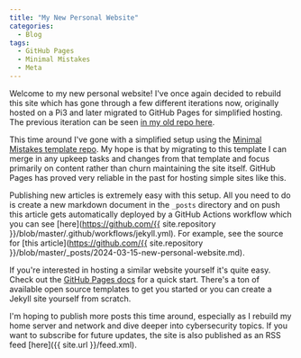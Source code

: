 ```yaml
---
title: "My New Personal Website"
categories:
  - Blog
tags:
  - GitHub Pages
  - Minimal Mistakes
  - Meta
---
```


Welcome to my new personal website! I've once again decided to rebuild this site which has gone through a few different iterations now, originally hosted on a Pi3 and later migrated to GitHub Pages for simplified hosting. The previous iteration can be seen [in my old repo here](https://github.com/alexwaibel/alexwaibel.github.io-indigo-archive).

This time around I've gone with a simplified setup using the [Minimal Mistakes template repo](https://github.com/mmistakes/mm-github-pages-starter). My hope is that by migrating to this template I can merge in any upkeep tasks and changes from that template and focus primarily on content rather than churn maintaining the site itself. GitHub Pages has proved very reliable in the past for hosting simple sites like this.

Publishing new articles is extremely easy with this setup. All you need to do is create a new markdown document in the `_posts` directory and on push this article gets automatically deployed by a GitHub Actions workflow which you can see [here](https://github.com/{{ site.repository }}/blob/master/.github/workflows/jekyll.yml). For example, see the source for [this article](https://github.com/{{ site.repository }}/blob/master/_posts/2024-03-15-new-personal-website.md).

If you're interested in hosting a similar website yourself it's quite easy. Check out the [GitHub Pages docs](https://pages.github.com/) for a quick start. There's a ton of available open source templates to get you started or you can create a Jekyll site yourself from scratch.

I'm hoping to publish more posts this time around, especially as I rebuild my home server and network and dive deeper into cybersecurity topics. If you want to subscribe for future updates, the site is also published as an RSS feed [here]({{ site.url }}/feed.xml). 
